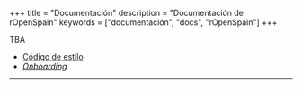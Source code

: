 +++
title = "Documentación"
description = "Documentación de rOpenSpain"
keywords = ["documentación", "docs", "rOpenSpain"]
+++

TBA

* [Código de estilo](codigo_estilo)
* [_Onboarding_](onboarding)







---
